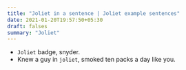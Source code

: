 ```yaml
---
title: "Joliet in a sentence | Joliet example sentences"
date: 2021-01-20T19:57:50+05:30
draft: falses
summary: "Joliet"
---
```

- `Joliet` badge, snyder.
- Knew a guy in `joliet`, smoked ten packs a day like you.
                 
